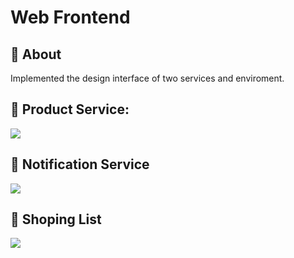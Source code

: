 # Web Frontend

## :dart: About
Implemented the design interface of two services and enviroment.

## :apple: Product Service:
![](https://s.iimg.su/s/20/vcBpTGt0UPttz97qlWlzNdhoQBbAYvJy7ALW303Z.png)

## :bell: Notification Service
![](https://s.iimg.su/s/20/TWK9J9caZQPWAKKA7gdpkqBAwwekaKPUCpro3TdI.png)

## :shopping_cart: Shoping List
![](https://s.iimg.su/s/20/wuzaRRI6cXSoXTK825PemAfhgbvDXjSbshx4V2OY.png)
